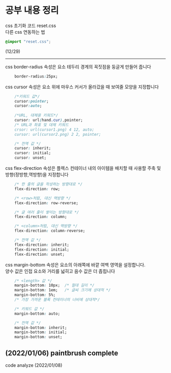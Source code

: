 # 공부 내용 정리

css 초기화 코드 reset.css   
다른 css 연동하는 법
```css
@import "reset.css";
```

(12/29)

---
css 
border-radius 속성은 요소 테두리 경계의 꼭짓점을 둥글게 만들어 줍니다
```css
    border-radius:25px;
```
css
cursor 속성은 요소 위에 마우스 커서가 올라갔을 때 보여줄 모양을 지정합니다
```css
    /*키워드 값*/
    cursor:pointer;
    cursor:auto;
    
    /*URL, 대채용 키워드*/
    cursor: url(hand.cur),pointer;
    /* URL과 좌표 및 대체 키워드
    crsor: url(cursor1.png) 4 12, auto;
    cursor: url(cursor2.png) 2 2, pointer;

    /* 전역 값 */
    cursor: inherit;
    cursor: initial;
    cursor: unset;
```
css
flex-direction 속성은 플렉스 컨테이너 내의 아이템을 배치할 때 사용할
주축 및 방향(정방향,역방향)을 지정합니다
```css
    /* 한 줄의 글을 작성하는 방향대로 */
    flex-direction: row;

    /* <row>처럼, 대신 역방향 */
    flex-direction: row-reverse;

    /* 글 여러 줄이 쌓이는 방향대로 */
    flex-direction: column;

    /* <column>처럼, 대신 역방향 */
    flex-direction: column-reverse;

    /* 전역 값 */
    flex-direction: inherit;
    flex-direction: initial;
    flex-direction: unset;
```

css
margin-bottom 속성은 요소의 아래쪽에 바깥 여백 영역을 설정합니다.   
양수 값은 인접 요소와 거리를 넓히고 음수 값은 더 좁힙니다
```css
    /* <length> 값 */
    margin-bottom: 10px;  /* 절대 길이 */
    margin-bottom: 1em;   /* 글씨 크기에 상대적 */
    margin-bottom: 5%;    
    /* 가장 가까운 블록 컨테이너의 너비에 상대적*/

    /* 키워드 값 */
    margin-bottom: auto;

    /* 전역 값 */
    margin-bottom: inherit;
    margin-bottom: initial;
    margin-bottom: unset;
```

(2022/01/06)
paintbrush complete
---

code analyze
(2022/01/08)